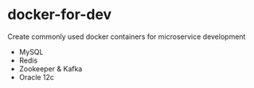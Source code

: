 # docker-for-dev

Create commonly used docker containers for microservice development

- MySQL
- Redis
- Zookeeper & Kafka
- Oracle 12c